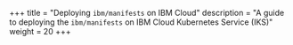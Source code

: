 +++
title = "Deploying <code>ibm/manifests</code> on IBM Cloud"
description = "A guide to deploying the `ibm/manifests` on IBM Cloud Kubernetes Service (IKS)"
weight = 20
+++
